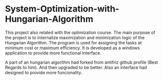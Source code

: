 # System-Optimization-with-Hungarian-Algorithm

This project also related with the optimization course. The main purpose of the project is to internalize
maximization and minimization logic of the Hungarian Algorithm. The program is used for assigning the tasks
at minimum cost or maximum efficiency. It is developed as a windows application to provide more functional
interface.

A part of an hungarian algorithm had forked from antifriz github profile (Best Regards to him). And then upgraded to be better.
Also an interface had designed to provide more funcionality. 
